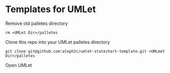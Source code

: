 # Templates for UMLet

Remove old palletes directory

    rm <UMLet Dir>/palletes
    
Clone this repo into your UMLet palletes directory

    git clone git@github.com:aleph2c/umlet-statechart-template.git <UMLmet Dir>/palletes
    
Open UMLet
